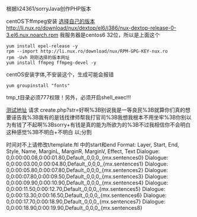 根据li24361/sorryJava创作PHP版本

centOS下ffmpeg安装
[选择自己的版本](http://li.nux.ro/download/nux/dextop/)   
http://li.nux.ro/download/nux/dextop/el6/i386/nux-dextop-release-0-3.el6.nux.noarch.rpm
我服务器是centos6 32位，所以是上面这个

	yum install epel-release -y
	rpm --import http://li.nux.ro/download/nux/RPM-GPG-KEY-nux.ro
	rpm -Uvh 刚刚选择的版本网址
    yum install ffmpeg ffmpeg-devel -y

centOS安装字体,不安装这个，生成可能会报错

	yum groupinstall "fonts"

tmp_t目录必须777权限！另外，必须开启shell_exec!!!
	
	
[测试地址](https://www.unique-liu.com/demo/sorry/)
请求
create.php?str=好啊%3B别说我是一等良民%3B就算你们真的想要诬告我%3B我有的是钱找律师帮我打官司%3B我想我根本不用坐牢%3B你别以为有钱了不起啊%3Bsorry+有钱是真的能为所欲为的%3B不过我相信你不会明白这种感觉%3B不明白+不明白
以;分割


时间对不上请修改t/template.ftl 中的start和end
Format: Layer, Start, End, Style, Name, MarginL, MarginR, MarginV, Effect, Text
Dialogue: 0,0:00:00.08,0:00:01.80,Default,,0,0,0,,{mx.sentences0}
Dialogue: 0,0:00:03.00,0:00:04.80,Default,,0,0,0,,{mx.sentences1}
Dialogue: 0,0:00:05.80,0:00:07.80,Default,,0,0,0,,{mx.sentences2}
Dialogue: 0,0:00:07.80,0:00:09.50,Default,,0,0,0,,{mx.sentences3}
Dialogue: 0,0:00:09.90,0:00:10.90,Default,,0,0,0,,{mx.sentences4}
Dialogue: 0,0:00:11.50,0:00:12.70,Default,,0,0,0,,{mx.sentences5}
Dialogue: 0,0:00:13.30,0:00:16.50,Default,,0,0,0,,{mx.sentences6}
Dialogue: 0,0:00:17.70,0:00:18.90,Default,,0,0,0,,{mx.sentences7}
Dialogue: 0,0:00:18.90,0:00:19.90,Default,,0,0,0,,{mx.sentences8}
